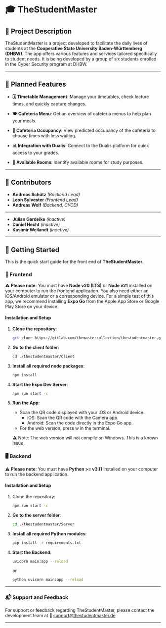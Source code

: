 # 🎓 TheStudentMaster

## 📖 Project Description

TheStudentMaster is a project developed to facilitate the daily lives of students at the **Cooperative State University Baden-Württemberg (DHBW)**. The app offers various features and services tailored specifically to student needs. It is being developed by a group of six students enrolled in the Cyber Security program at DHBW.

---

## 🌟 Planned Features

- **🗓️ Timetable Management**: Manage your timetables, check lecture times, and quickly capture changes.
- **🍽️ Cafeteria Menu**: Get an overview of cafeteria menus to help plan your meals.

- **🚦 Cafeteria Occupancy**: View predicted occupancy of the cafeteria to choose times with less waiting.

- **📊 Integration with Dualis**: Connect to the Dualis platform for quick access to your grades.

- **🏫 Available Rooms**: Identify available rooms for study purposes.

---

## 👥 Contributors

- **Andreas Schütz** _(Backend Lead)_
- **Leon Sylvester** _(Frontend Lead)_
- **Andreas Wolf** _(Backend, CI/CD)_

---

- **Julian Gardeike** _(inactive)_
- **Daniel Hecht** _(inactive)_
- **Kasimir Weilandt** _(inactive)_

---

## 🚀 Getting Started

This is the quick start guide for the front end of **TheStudentMaster**.

### 📱 Frontend

⚠️ **Please note**: You must have **Node v20 (LTS)** or **Node v21** installed on your computer to run the frontend application. You also need either an iOS/Android emulator or a corresponding device. For a simple test of this app, we recommend installing **Expo Go** from the Apple App Store or Google Play Store on your device.

#### Installation and Setup

1. **Clone the repository**:

   ```bash
   git clone https://gitlab.com/themastercollection/thestudentmaster.git
   ```

2. **Go to the client folder**:

   ```bash
   cd ./thestudentmaster/Client
   ```

3. **Install all required node packages**:

   ```bash
   npm install
   ```

4. **Start the Expo Dev Server**:

   ```bash
   npm run start -c
   ```

5. **Run the App**:

   - Scan the QR code displayed with your iOS or Android device.
     - iOS: Scan the QR code with the Camera app.
     - Android: Scan the code directly in the Expo Go app.
   - For the web version, press w in the terminal.

   ⚠️ Note: The web version will not compile on Windows. This is a known issue.

### 🖥️ Backend

⚠️ **Please note**: You must have **Python >= v3.11** installed on your computer to run the backend application.

#### Installation and Setup

1. Clone the repository:

   ```bash
   npm run start -c
   ```

2. **Go to the server folder**:

   ```bash
   cd ./thestudentmaster/Server
   ```

3. **Install all required Python modules**:

   ```bash
   pip install -r requirements.txt
   ```

4. **Start the Backend**:

   ```bash
   uvicorn main:app --reload
   ```

   or

   ```bash
   python uvicorn main:app --reload
   ```

---

### 📬 Support and Feedback

For support or feedback regarding TheStudentMaster, please contact the development team at 📧 [support@thestudentmaster.de](mailto:support@thestudentmaster.de)

---
